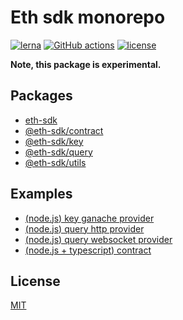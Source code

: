 # Eth sdk monorepo

[![lerna][lerna-image]][lerna-url]
[![GitHub actions][actions-image]][actions-url]
[![license][license-image]][license-url]

**Note, this package is experimental.**

## Packages

* [eth-sdk](./packages/eth-sdk)
* [@eth-sdk/contract](./packages/eth-sdk-contract)
* [@eth-sdk/key](./packages/eth-sdk-key)
* [@eth-sdk/query](./packages/eth-sdk-query)
* [@eth-sdk/utils](./packages/eth-sdk-utils)

## Examples

* [(node.js) key ganache provider](./examples/node-key-ganache-provider)
* [(node.js) query http provider](./examples/node-query-http-provider)
* [(node.js) query websocket provider](./examples/node-query-websocket-provider)
* [(node.js + typescript) contract](./examples/ts-node-contract)

## License

[MIT][license-url]

[lerna-image]: https://img.shields.io/badge/maintained%20with-lerna-cc00ff.svg
[lerna-url]: https://lerna.js.org/
[actions-image]: https://github.com/etherspot/eth-sdk/workflows/unit-tests/badge.svg
[actions-url]: https://github.com/etherspot/eth-sdk/actions
[license-image]: https://img.shields.io/badge/license-MIT-blue.svg
[license-url]: ./LICENSE

